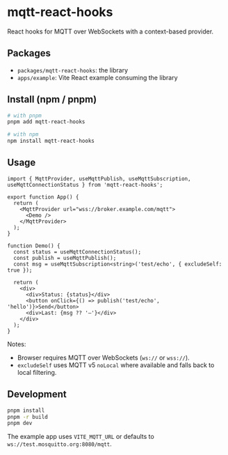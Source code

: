 # mqtt-react-hooks

React hooks for MQTT over WebSockets with a context-based provider.

## Packages

- `packages/mqtt-react-hooks`: the library
- `apps/example`: Vite React example consuming the library

## Install (npm / pnpm)

```bash
# with pnpm
pnpm add mqtt-react-hooks

# with npm
npm install mqtt-react-hooks
```

## Usage

```tsx
import { MqttProvider, useMqttPublish, useMqttSubscription, useMqttConnectionStatus } from 'mqtt-react-hooks';

export function App() {
  return (
    <MqttProvider url="wss://broker.example.com/mqtt">
      <Demo />
    </MqttProvider>
  );
}

function Demo() {
  const status = useMqttConnectionStatus();
  const publish = useMqttPublish();
  const msg = useMqttSubscription<string>('test/echo', { excludeSelf: true });

  return (
    <div>
      <div>Status: {status}</div>
      <button onClick={() => publish('test/echo', 'hello')}>Send</button>
      <div>Last: {msg ?? '—'}</div>
    </div>
  );
}
```

Notes:

- Browser requires MQTT over WebSockets (`ws://` or `wss://`).
- `excludeSelf` uses MQTT v5 `noLocal` where available and falls back to local filtering.

## Development

```bash
pnpm install
pnpm -r build
pnpm dev
```

The example app uses `VITE_MQTT_URL` or defaults to `ws://test.mosquitto.org:8080/mqtt`.

